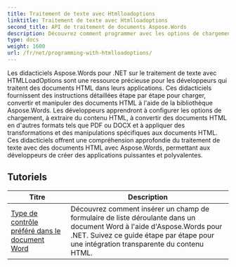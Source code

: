 ```yaml
---
title: Traitement de texte avec Htmlloadoptions
linktitle: Traitement de texte avec Htmlloadoptions
second_title: API de traitement de documents Aspose.Words
description: Découvrez comment programmer avec les options de chargement HTML dans Aspose.Words pour .NET. Les tutoriels vous guident à travers les différentes fonctionnalités de chargement de documents HTML.
type: docs
weight: 1600
url: /fr/net/programming-with-htmlloadoptions/
---
```

Les didacticiels Aspose.Words pour .NET sur le traitement de texte avec HTMLLoadOptions sont une ressource précieuse pour les développeurs qui traitent des documents HTML dans leurs applications. Ces didacticiels fournissent des instructions détaillées étape par étape pour charger, convertir et manipuler des documents HTML à l'aide de la bibliothèque Aspose.Words. Les développeurs apprendront à configurer les options de chargement, à extraire du contenu HTML, à convertir des documents HTML en d'autres formats tels que PDF ou DOCX et à appliquer des transformations et des manipulations spécifiques aux documents HTML. Ces didacticiels offrent une compréhension approfondie du traitement de texte avec des documents HTML avec Aspose.Words, permettant aux développeurs de créer des applications puissantes et polyvalentes.

 ## Tutoriels
| Titre | Description |
| --- | --- |
| [Type de contrôle préféré dans le document Word](./preferred-control-type/) | Découvrez comment insérer un champ de formulaire de liste déroulante dans un document Word à l'aide d'Aspose.Words pour .NET. Suivez ce guide étape par étape pour une intégration transparente du contenu HTML. |